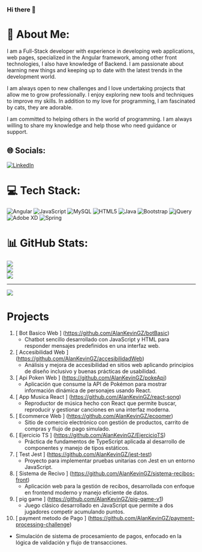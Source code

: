 ### Hi there 👋

# 💫 About Me:
I am a Full-Stack developer with experience in developing web applications, web pages, specialized in the Angular framework, among other front technologies, I also have knowledge of Backend. I am passionate about learning new things and keeping up to date with the latest trends in the development world.

I am always open to new challenges and I love undertaking projects that allow me to grow professionally. I enjoy exploring new tools and techniques to improve my skills. In addition to my love for programming, I am fascinated by cats, they are adorable.

I am committed to helping others in the world of programming. I am always willing to share my knowledge and help those who need guidance or support.


## 🌐 Socials:
[![LinkedIn](https://img.shields.io/badge/LinkedIn-%230077B5.svg?logo=linkedin&logoColor=white)](https://www.linkedin.com/in/alan-kevin-gonzalez-hernandez-2b1116225/) 

# 💻 Tech Stack:
![Angular](https://img.shields.io/badge/angular-%23DD0031.svg?style=for-the-badge&logo=angular&logoColor=white) ![JavaScript](https://img.shields.io/badge/javascript-%23323330.svg?style=for-the-badge&logo=javascript&logoColor=%23F7DF1E) ![MySQL](https://img.shields.io/badge/mysql-%2300f.svg?style=for-the-badge&logo=mysql&logoColor=white) ![HTML5](https://img.shields.io/badge/html5-%23E34F26.svg?style=for-the-badge&logo=html5&logoColor=white) ![Java](https://img.shields.io/badge/java-%23ED8B00.svg?style=for-the-badge&logo=java&logoColor=white) ![Bootstrap](https://img.shields.io/badge/bootstrap-%23563D7C.svg?style=for-the-badge&logo=bootstrap&logoColor=white) ![jQuery](https://img.shields.io/badge/jquery-%230769AD.svg?style=for-the-badge&logo=jquery&logoColor=white) ![Adobe XD](https://img.shields.io/badge/Adobe%20XD-470137?style=for-the-badge&logo=Adobe%20XD&logoColor=#FF61F6) ![Spring](https://img.shields.io/badge/spring-%236DB33F.svg?style=for-the-badge&logo=spring&logoColor=white)
# 📊 GitHub Stats:
![](https://github-readme-stats.vercel.app/api?username=AlanKevinGZ&theme=radical&hide_border=false&include_all_commits=false&count_private=false)<br/>
![](https://github-readme-streak-stats.herokuapp.com/?user=AlanKevinGZ&theme=radical&hide_border=false)<br/>
![](https://github-readme-stats.vercel.app/api/top-langs/?username=AlanKevinGZ&theme=radical&hide_border=false&include_all_commits=false&count_private=false&layout=compact)

---
[![](https://visitcount.itsvg.in/api?id=AlanKevinGZ&icon=0&color=0)](https://visitcount.itsvg.in)

<!-- Proudly created with GPRM ( https://gprm.itsvg.in ) -->

# Projects
1. [ Bot Basico Web ] (https://github.com/AlanKevinGZ/botBasic)
   - Chatbot sencillo desarrollado con JavaScript y HTML para responder mensajes predefinidos en una interfaz web.
2. [ Accesibilidad Web ] (https://github.com/AlanKevinGZ/accesibilidadWeb)
   - Análisis y mejora de accesibilidad en sitios web aplicando principios de diseño inclusivo y buenas prácticas de usabilidad.
3. [ Api Poken Web ] (https://github.com/AlanKevinGZ/pokeApi)
   -  Aplicación que consume la API de Pokémon para mostrar información dinámica de personajes usando React.
4. [ App Musica React ] (https://github.com/AlanKevinGZ/react-song)
   - Reproductor de música hecho con React que permite buscar, reproducir y gestionar canciones en una interfaz moderna.
5. [ Ecommerce Web  ] (https://github.com/AlanKevinGZ/ecoomer)
   - Sitio de comercio electrónico con gestión de productos, carrito de compras y flujo de pago simulado.
6. [ Ejercicio TS ] (https://github.com/AlanKevinGZ/EjercicioTS)
   - Práctica de fundamentos de TypeScript aplicada al desarrollo de componentes y manejo de tipos estáticos.
7. [ Test Jest ] (https://github.com/AlanKevinGZ/jest-test)
   - Proyecto para implementar pruebas unitarias con Jest en un entorno JavaScript.
8. [ Sistema de Recivo ] (https://github.com/AlanKevinGZ/sistema-recibos-front)
   - Aplicación web para la gestión de recibos, desarrollada con enfoque en frontend moderno y manejo eficiente de datos.
9. [ pig game ] (https://github.com/AlanKevinGZ/pig-game-v1)
   - Juego clásico desarrollado en JavaScript que permite a dos jugadores competir acumulando puntos.
10. [ payment metodo de Pago ] (https://github.com/AlanKevinGZ/payment-processing-challenge)
   - Simulación de sistema de procesamiento de pagos, enfocado en la lógica de validación y flujo de transacciones.
